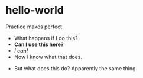 # hello-world
Practice makes perfect
+ What happens if I do this?
+ <b> Can I use this here? </b>
+ <i> I can! </i>
+ Now I know what that does.
- But what does this do?  Apparently the same thing.

